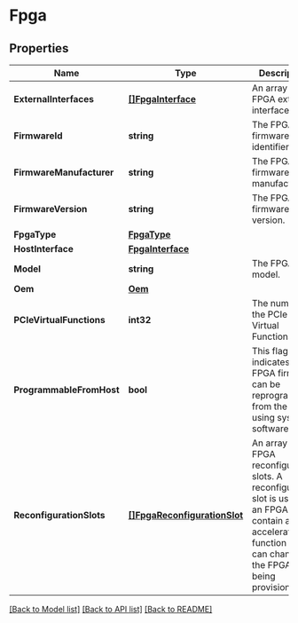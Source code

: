 # Fpga

## Properties
Name | Type | Description | Notes
------------ | ------------- | ------------- | -------------
**ExternalInterfaces** | [**[]FpgaInterface**](FpgaInterface.md) | An array of the FPGA external interfaces. | [optional] 
**FirmwareId** | **string** | The FPGA firmware identifier. | [optional] 
**FirmwareManufacturer** | **string** | The FPGA firmware manufacturer. | [optional] 
**FirmwareVersion** | **string** | The FPGA firmware version. | [optional] 
**FpgaType** | [**FpgaType**](FpgaType.md) |  | [optional] 
**HostInterface** | [**FpgaInterface**](FpgaInterface.md) |  | [optional] 
**Model** | **string** | The FPGA model. | [optional] 
**Oem** | [**Oem**](Oem.md) |  | [optional] 
**PCIeVirtualFunctions** | **int32** | The number of the PCIe Virtual Functions. | [optional] 
**ProgrammableFromHost** | **bool** | This flag indicates if the FPGA firmware can be reprogrammed from the host using system software. | [optional] 
**ReconfigurationSlots** | [**[]FpgaReconfigurationSlot**](FpgaReconfigurationSlot.md) | An array of the FPGA reconfiguration slots.  A reconfiguration slot is used by an FPGA to contain an acceleration function that can change as the FPGA is being provisioned. | [optional] 

[[Back to Model list]](../README.md#documentation-for-models) [[Back to API list]](../README.md#documentation-for-api-endpoints) [[Back to README]](../README.md)


